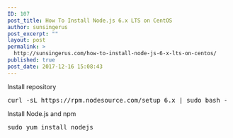 ```yaml
---
ID: 107
post_title: How To Install Node.js 6.x LTS on CentOS
author: sunsingerus
post_excerpt: ""
layout: post
permalink: >
  http://sunsingerus.com/how-to-install-node-js-6-x-lts-on-centos/
published: true
post_date: 2017-12-16 15:08:43
---
```

Install repository
<pre>
curl -sL https://rpm.nodesource.com/setup_6.x | sudo bash -
</pre>

Install Node.js and npm
<pre>
sudo yum install nodejs
</pre>